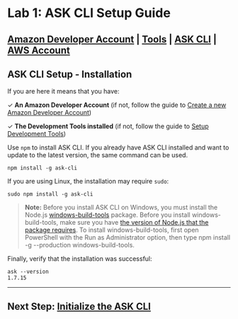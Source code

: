 # Lab 1: ASK CLI Setup Guide

## [Amazon Developer Account](./01-amzn-developer-account.md) | [Tools](./02-tools.md) | **[ASK CLI](./03-ask-cli.md)** | [AWS Account](./04-aws-account.md)

## ASK CLI Setup - Installation

If you are here it means that you have:

✓ **An Amazon Developer Account** (if not, follow the guide to [Create a new Amazon Developer Account](./01-amzn-developer-account.md))

✓ **The Development Tools installed** (if not, follow the guide to [Setup Development Tools](./02-tools.md))

Use `npm` to install ASK CLI. If you already have ASK CLI installed and want to update to the latest version, the same command can be used.

```
npm install -g ask-cli
```

If you are using Linux, the installation may require `sudo`:

```
sudo npm install -g ask-cli
```

> **Note:** Before you install ASK CLI on Windows, you must install the Node.js [windows-build-tools](https://www.npmjs.com/package/windows-build-tools) package. Before you install windows-build-tools, make sure you have [the version of Node.js that the package requires](https://www.npmjs.com/package/windows-build-tools#node-versions). To install windows-build-tools, first open PowerShell with the Run as Administrator option, then type npm install -g --production windows-build-tools.

Finally, verify that the installation was successful:

```
ask --version
1.7.15
```

---

## Next Step: [Initialize the ASK CLI](./03-ask-cli-init.md)